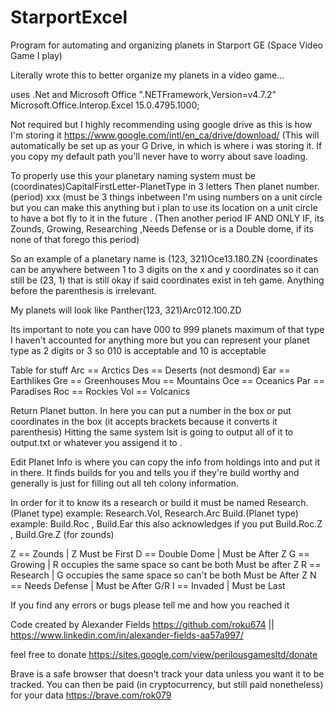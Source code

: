 # StarportExcel
Program for automating and organizing planets in Starport GE (Space Video Game I play)

Literally wrote this to better organize my planets in a video game...

uses .Net and Microsoft Office
".NETFramework,Version=v4.7.2"
Microsoft.Office.Interop.Excel 15.0.4795.1000;

Not required but I highly recommending using google drive as this is how I'm storing it https://www.google.com/intl/en_ca/drive/download/
(This will automatically be set up as your G Drive, in which is where i was storing it. If you copy my default path you'll never have to worry about save loading.

To properly use this your planetary naming system must be (coordinates)CapitalFirstLetter-PlanetType in 3 letters Then planet number. (period) xxx (must be 3 things inbetween I'm using numbers on a unit circle but you can make this anything but i plan to use its location on a unit circle to have a bot fly to it in the future . (Then another period IF AND ONLY IF, its Zounds, Growing, Researching ,Needs Defense or is a Double dome, if its none of that forego this period)

So an example of a planetary name is (123, 321)Oce13.180.ZN (coordinates can be anywhere between 1 to 3 digits on the x and y coordinates so it can still be (23, 1) that is still okay if said coordinates exist in teh game. Anything before the parenthesis is irrelevant.

My planets will look like Panther(123, 321)Arc012.100.ZD

Its important to note you can have 000 to 999 planets maximum of that type I haven't accounted for anything more but you can represent your planet type as 2 digits or 3
so 010 is acceptable and 10 is acceptable

Table for stuff
Arc == Arctics
Des == Deserts (not desmond)
Ear == Earthlikes
Gre == Greenhouses
Mou == Mountains
Oce == Oceanics
Par == Paradises
Roc == Rockies
Vol == Volcanics

Return Planet button. In here you can put a number in the box or put coordinates in the box (it accepts brackets because it converts it parenthesis) Hitting the same system lsit is going to output all of it to output.txt or whatever you assigend it to .

Edit Planet Info is where you can copy the info from holdings into and put it in there. It finds builds for you and tells you if they're build worthy and generally is just for filling out all teh colony information.

In order for it to know its a research or build it must be named
Research.(Planet type) example: Research.Vol, Research.Arc
Build.(Planet type) example: Build.Roc , Build.Ear
this also acknowledges if you put Build.Roc.Z , Build.Gre.Z (for zounds)


Z == Zounds | Z Must be First
D == Double Dome | Must be After Z
G == Growing | R occupies the same space so cant be both Must be after Z
R == Research | G occupies the same space so can't be both Must be After Z
N == Needs Defense | Must be After G/R
I == Invaded | Must be Last


If you find any errors or bugs please tell me and how you reached it

Code created by Alexander Fields https://github.com/roku674 || https://www.linkedin.com/in/alexander-fields-aa57a997/

feel free to donate https://sites.google.com/view/perilousgamesltd/donate

Brave is a safe browser that doesn't track your data unless you want it to be tracked. You can then be paid (in cryptocurrency, but still paid nonetheless) for your data https://brave.com/rok079
